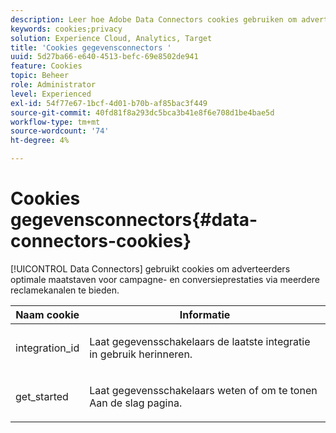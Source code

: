 ```yaml
---
description: Leer hoe Adobe Data Connectors cookies gebruiken om adverteerders geoptimaliseerde maatstaven voor campagne- en conversieprestaties te bieden via meerdere reclamekanalen.
keywords: cookies;privacy
solution: Experience Cloud, Analytics, Target
title: 'Cookies gegevensconnectors '
uuid: 5d27ba66-e640-4513-befc-69e8502de941
feature: Cookies
topic: Beheer
role: Administrator
level: Experienced
exl-id: 54f77e67-1bcf-4d01-b70b-af85bac3f449
source-git-commit: 40fd81f8a293dc5bca3b41e8f6e708d1be4bae5d
workflow-type: tm+mt
source-wordcount: '74'
ht-degree: 4%

---
```


# Cookies gegevensconnectors{#data-connectors-cookies}

[!UICONTROL Data Connectors] gebruikt cookies om adverteerders optimale maatstaven voor campagne- en conversieprestaties via meerdere reclamekanalen te bieden.

<table id="table_54B402C6E19C4A70B1E27BC9DFF776EB"> 
 <thead> 
  <tr> 
   <th colname="col1" class="entry"> Naam cookie </th> 
   <th colname="col2" class="entry"> Informatie </th> 
  </tr> 
 </thead>
 <tbody> 
  <tr> 
   <td colname="col1"> <p>integration_id </p> </td> 
   <td colname="col2"> <p>Laat gegevensschakelaars de laatste integratie in gebruik herinneren. </p> </td> 
  </tr> 
  <tr> 
   <td colname="col1"> <p>get_started </p> </td> 
   <td colname="col2"> <p>Laat gegevensschakelaars weten of om <span class="wintitle"> te tonen Aan de slag</span> pagina. </p> </td> 
  </tr> 
 </tbody> 
</table>
